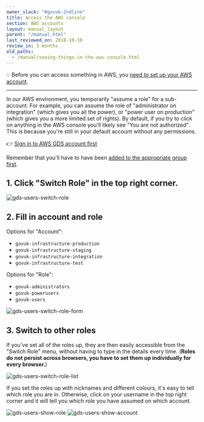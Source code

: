 ```yaml
---
owner_slack: "#govuk-2ndline"
title: Access the AWS console
section: AWS accounts
layout: manual_layout
parent: "/manual.html"
last_reviewed_on: 2018-10-10
review_in: 3 months
old_paths:
  - /manual/seeing-things-in-the-aws-console.html
---
```


💡 Before you can access something in AWS, you [need to set up your AWS account](/manual/set-up-aws-account.html).

---

In our AWS environment, you temporarily "assume a role" for a sub-account. For example, you can assume the role of "administrator on integration" (which gives you all the power), or "power user on production" (which gives you a more limited set of rights). By default, if you try to click on anything in the AWS console you'll likely see "You are not authorized". This is because you're still in your default account without any permissions.

👉 [Sign in to AWS GDS account first](https://gds-users.signin.aws.amazon.com/console)

Remember that you'll have to have been [added to the appropriate group first][access].

## 1. Click "Switch Role" in the top right corner.

![gds-users-switch-role](images/gds-users-switch-role.png)

## 2. Fill in account and role

Options for "Account":

- `govuk-infrastructure-production`
- `govuk-infrastructure-staging`
- `govuk-infrastructure-integration`
- `govuk-infrastructure-test`

Options for "Role":

- `govuk-administrators`
- `govuk-powerusers`
- `govuk-users`

![gds-users-switch-role-form](images/gds-users-switch-role-form.png)

## 3. Switch to other roles

If you've set all of the roles up, they are then easily accessible from the "Switch Role" menu, without having to type in the details every time. (**Roles do not persist across browsers, you have to set them up individually for every browser.**)

![gds-users-switch-role-list](images/gds-users-switch-role-list.png)

If you set the roles up with nicknames and different colours, it's easy to tell
which role you are in. Otherwise, click on your username in the top right corner
and it will tell you which role you have assumed on which account.

![gds-users-show-role](images/gds-users-show-role.png)
![gds-users-show-account](images/gds-users-show-account.png)

[access]: /manual/set-up-aws-account.html#4-get-the-appropriate-access

